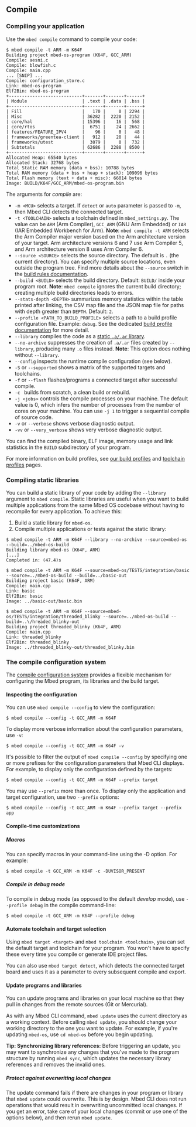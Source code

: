 ## Compile

### Compiling your application

Use the `mbed compile` command to compile your code:

```
$ mbed compile -t ARM -m K64F
Building project mbed-os-program (K64F, GCC_ARM)
Compile: aesni.c
Compile: blowfish.c
Compile: main.cpp
... [SNIP] ...
Compile: configuration_store.c
Link: mbed-os-program
Elf2Bin: mbed-os-program
+----------------------------+-------+-------+------+
| Module                     | .text | .data | .bss |
+----------------------------+-------+-------+------+
| Fill                       |   170 |     0 | 2294 |
| Misc                       | 36282 |  2220 | 2152 |
| core/hal                   | 15396 |    16 |  568 |
| core/rtos                  |  6751 |    24 | 2662 |
| features/FEATURE_IPV4      |    96 |     0 |   48 |
| frameworks/greentea-client |   912 |    28 |   44 |
| frameworks/utest           |  3079 |     0 |  732 |
| Subtotals                  | 62686 |  2288 | 8500 |
+----------------------------+-------+-------+------+
Allocated Heap: 65540 bytes
Allocated Stack: 32768 bytes
Total Static RAM memory (data + bss): 10788 bytes
Total RAM memory (data + bss + heap + stack): 109096 bytes
Total Flash memory (text + data + misc): 66014 bytes
Image: BUILD/K64F/GCC_ARM/mbed-os-program.bin
```

The arguments for *compile* are:

- `-m <MCU>` selects a target. If `detect` or `auto` parameter is passed to `-m`, then Mbed CLI detects the connected target.
- `-t <TOOLCHAIN>` selects a toolchain defined in `mbed_settings.py`. The value can be `ARM` (Arm Compiler), `GCC_ARM` (GNU Arm Embedded) or `IAR` (IAR Embedded Workbench for Arm).
   <span class="notes">**Note**: `mbed compile -t ARM` selects the Arm Compiler major version based on the Arm architecture version of your target. Arm architecture versions 6 and 7 use Arm Compiler 5, and Arm architecture version 8 uses Arm Compiler 6.</span>
- `--source <SOURCE>` selects the source directory. The default is `.` (the current directory). You can specify multiple source locations, even outside the program tree. Find more details about the `--source` switch in the [build rules documentation](../reference/mbed-os-build-rules.html).
- `--build <BUILD>` selects the build directory. Default: `BUILD/` inside your program root.
   <span class="notes">**Note**: `mbed compile` ignores the current build directory; creating multiple build directories leads to errors.</span>
- `--stats-depth <DEPTH>` summarizes memory statistics within the table printed after linking, the CSV map file and the JSON map file for paths with depth greater than `DEPTH`. Default: `2`.
- `--profile <PATH_TO_BUILD_PROFILE>` selects a path to a build profile configuration file. Example: `debug`. See the dedicated [build profile documentation](../tools/build-profiles.html) for more detail.
- `--library` compiles the code as a [static `.a/.ar` library](#compiling-static-libraries).
- `--no-archive` suppresses the creation of `.a/.ar` files created by `--library`, producing many `.o` files instead.
   <span class="notes">**Note**: This option does nothing without `--library`.</span>
- `--config` inspects the runtime compile configuration (see below).
- `-S` or `--supported` shows a matrix of the supported targets and toolchains.
- `-f` or `--flash` flashes/programs a connected target after successful compile.
- `-c ` builds from scratch, a clean build or rebuild.
- `-j <jobs>` controls the compile processes on your machine. The default value is 0, which infers the number of processes from the number of cores on your machine. You can use `-j 1` to trigger a sequential compile of source code.
- `-v` or `--verbose` shows verbose diagnostic output.
- `-vv` or `--very_verbose` shows very verbose diagnostic output.

You can find the compiled binary, ELF image, memory usage and link statistics in the `BUILD` subdirectory of your program.

For more information on build profiles, see [our build profiles](build-profiles.html) and [toolchain profiles](../tools/build-profiles.html) pages.

### Compiling static libraries

You can build a static library of your code by adding the `--library` argument to `mbed compile`. Static libraries are useful when you want to build multiple applications from the same Mbed OS codebase without having to recompile for every application. To achieve this:

1. Build a static library for `mbed-os`.
2. Compile multiple applications or tests against the static library:

```
$ mbed compile -t ARM -m K64F --library --no-archive --source=mbed-os --build=../mbed-os-build
Building library mbed-os (K64F, ARM)
[...]
Completed in: (47.4)s

$ mbed compile -t ARM -m K64F --source=mbed-os/TESTS/integration/basic --source=../mbed-os-build --build=../basic-out
Building project basic (K64F, ARM)
Compile: main.cpp
Link: basic
Elf2Bin: basic
Image: ../basic-out/basic.bin

$ mbed compile -t ARM -m K64F --source=mbed-os/TESTS/integration/threaded_blinky --source=../mbed-os-build --build=..\/hreaded_blinky-out
Building project threaded_blinky (K64F, ARM)
Compile: main.cpp
Link: threaded_blinky
Elf2Bin: threaded_blinky
Image: ../threaded_blinky-out/threaded_blinky.bin
```

### The compile configuration system

The [compile configuration system](../tools/compile.html) provides a flexible mechanism for configuring the Mbed program, its libraries and the build target.

#### Inspecting the configuration

You can use `mbed compile --config` to view the configuration:

```
$ mbed compile --config -t GCC_ARM -m K64F
```

To display more verbose information about the configuration parameters, use `-v`:

```
$ mbed compile --config -t GCC_ARM -m K64F -v
```

It's possible to filter the output of `mbed compile --config` by specifying one or more prefixes for the configuration parameters that Mbed CLI displays. For example, to display only the configuration defined by the targets:

```
$ mbed compile --config -t GCC_ARM -m K64F --prefix target
```

You may use `--prefix` more than once. To display only the application and target configuration, use two `--prefix` options:

```
$ mbed compile --config -t GCC_ARM -m K64F --prefix target --prefix app
```

#### Compile-time customizations

##### Macros

You can specify macros in your command-line using the -D option. For example:

```
$ mbed compile -t GCC_ARM -m K64F -c -DUVISOR_PRESENT
```

##### Compile in debug mode

To compile in debug mode (as opposed to the default *develop* mode), use `--profile debug` in the compile command-line:

```
$ mbed compile -t GCC_ARM -m K64F --profile debug
```


#### Automate toolchain and target selection

Using `mbed target <target>` and `mbed toolchain <toolchain>`, you can set the default target and toolchain for your program. You won't have to specify these every time you compile or generate IDE project files.

You can also use `mbed target detect`, which detects the connected target board and uses it as a parameter to every subsequent compile and export.

#### Update programs and libraries

You can update programs and libraries on your local machine so that they pull in changes from the remote sources (Git or Mercurial).

As with any Mbed CLI command, `mbed update` uses the current directory as a working context. Before calling `mbed update`, you should change your working directory to the one you want to update. For example, if you're updating `mbed-os`, use `cd mbed-os` before you begin updating.

<span class="tips">**Tip: Synchronizing library references:** Before triggering an update, you may want to synchronize any changes that you've made to the program structure by running `mbed sync`, which updates the necessary library references and removes the invalid ones.</span>

##### Protect against overwriting local changes

The update command fails if there are changes in your program or library that `mbed update` could overwrite. This is by design. Mbed CLI does not run operations that would result in overwriting uncommitted local changes. If you get an error, take care of your local changes (commit or use one of the options below), and then rerun `mbed update`.
